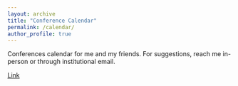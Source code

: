 ```yaml
---
layout: archive
title: "Conference Calendar"
permalink: /calendar/
author_profile: true
---
```


Conferences calendar for me and my friends. For suggestions, reach me in-person or through institutional email.

[Link](https://spectacular-panda-093.notion.site/Conference-Calendar-e7c276ac7c8441e4a968d54551c31a74?pvs=4)
